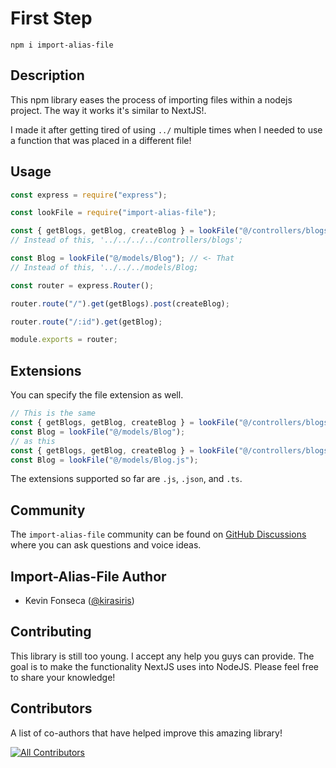 # First Step

```
npm i import-alias-file
```

## Description

This npm library eases the process of importing files within a nodejs project.
The way it works it's similar to NextJS!.

I made it after getting tired of using `../` multiple times when I needed to use a function that was placed in a different file!

## Usage

```js
const express = require("express");

const lookFile = require("import-alias-file");

const { getBlogs, getBlog, createBlog } = lookFile("@/controllers/blogs"); // <- That
// Instead of this, '../../../../controllers/blogs';

const Blog = lookFile("@/models/Blog"); // <- That
// Instead of this, '../../../models/Blog;

const router = express.Router();

router.route("/").get(getBlogs).post(createBlog);

router.route("/:id").get(getBlog);

module.exports = router;
```

## Extensions

You can specify the file extension as well.

```js
// This is the same
const { getBlogs, getBlog, createBlog } = lookFile("@/controllers/blogs");
const Blog = lookFile("@/models/Blog");
// as this
const { getBlogs, getBlog, createBlog } = lookFile("@/controllers/blogs.js");
const Blog = lookFile("@/models/Blog.js");
```

The extensions supported so far are `.js`, `.json`, and `.ts`.

## Community

The `import-alias-file` community can be found on [GitHub Discussions](https://github.com/kirasiris/import-alias-file/discussions) where you can ask questions and voice ideas.

## Import-Alias-File Author

- Kevin Fonseca ([@kirasiris](https://github.com/kirasiris))

## Contributing

This library is still too young. I accept any help you guys can provide. The goal is to make the functionality NextJS uses into NodeJS. Please feel free to share your knowledge!

## Contributors

A list of co-authors that have helped improve this amazing library!

<!-- ALL-CONTRIBUTORS-LIST:START - Do not remove or modify this section -->
<!-- prettier-ignore-start -->
<!-- markdownlint-disable -->

<!-- markdownlint-restore -->
<!-- prettier-ignore-end -->

<!-- ALL-CONTRIBUTORS-LIST:END -->

[![All Contributors](https://img.shields.io/github/all-contributors/kirasiris/import-alias-file?color=ee8449&style=flat-square)](#contributors)
